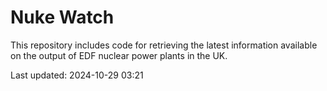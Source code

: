 # Nuke Watch

This repository includes code for retrieving the latest information available on the output of EDF nuclear power plants in the UK.

Last updated: 2024-10-29 03:21